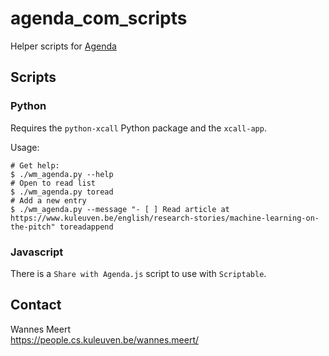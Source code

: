 # agenda_com_scripts
Helper scripts for [Agenda](https://www.agenda.com)

## Scripts

### Python

Requires the `python-xcall` Python package and the `xcall-app`.

Usage:

```
# Get help:
$ ./wm_agenda.py --help
# Open to read list
$ ./wm_agenda.py toread
# Add a new entry
$ ./wm_agenda.py --message "- [ ] Read article at https://www.kuleuven.be/english/research-stories/machine-learning-on-the-pitch" toreadappend
```

### Javascript

There is a `Share with Agenda.js` script to use with `Scriptable`.


## Contact

Wannes Meert  
https://people.cs.kuleuven.be/wannes.meert/

